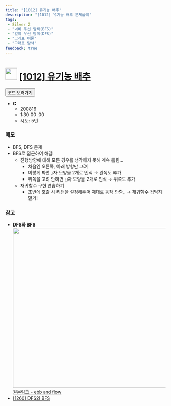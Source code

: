 ```yaml
---
title: "[1012] 유기농 배추"
description: "[1012] 유기농 배추 문제풀이"
tags: 
 - Silver 2
 - "너비 우선 탐색(BFS)"
 - "깊이 우선 탐색(DFS)"
 - "그래프 이론"
 - "그래프 탐색"
feedback: true
---
```

<h1><img src="https://doky.space/assets/icpclev/s2.svg" height="37px"> <a href="http://icpc.me/1012" target="_blank">[1012] 유기농 배추</a></h1>

<a href="https://github.com/DokySp/acmicpc-practice/tree/master/1012"><button class="btn btn-info">코드 보러가기</button></a>

 - **C**
   - 200816
   - 1:30:00 .00
   - 시도: 5번
  

### 메모
 - BFS, DFS 문제
 - BFS로 접근하여 해결!
    - 진행방향에 대해 모든 경우를 생각하지 못해 계속 틀림...
       - 처음엔 오른쪽, 아래 방향만 고려
       - 이렇게 짜면 `⏌`자 모양을 2개로 인식 → 왼쪽도 추가
       - 위쪽을 고려 안하면 `⨆`자 모양을 2개로 인식 → 위쪽도 추가
    - 재귀함수 구현 연습하기
       - 초반에 호출 시 리턴을 설정해주어 제대로 동작 안함.. → 재귀함수 겁먹지 말기!

### 참고
 - **DFS와 BFS**<br><img src="./img.jpg" width=500px><br>[원본링크 - ebb and flow](https://ebbnflow.tistory.com/173)
 - [[1260] DFS와 BFS](https://uhug.github.io/docs/1260)
